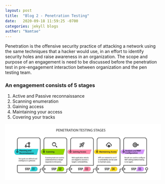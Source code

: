 ```yaml
---
layout: post
title:  "Blog 2 - Penetration Testing"
date:   2020-09-18 11:59:25 -0700
categories: jekyll blogs
auther: "Namtae"
---
```

<html>
    <body>
    <p>Penetration is the offensive security practice of attacking a network using the same techniques that a hacker would use, in an effort to identify security holes and raise awareness in an organization. The scope and purpose of an engagement is need to be discussed before the penetration test in pre-engagement interaction between organization and the pen testing team.</p>
    <h3>An engagement consists of 5 stages</h3>
    <ol>
        <li>Active and Passive reconnaissance</li>
        <li>Scanning enumeration</li>
        <li>Gaining access</li>
        <li>Maintaining your access</li>
        <li>Covering your tracks</li>
    </ol>
    <img src="docs\_posts\pictures\The-five-stages-of-penetration-testing.jpg" alt="Pen testing stages">
    </body>
</html>